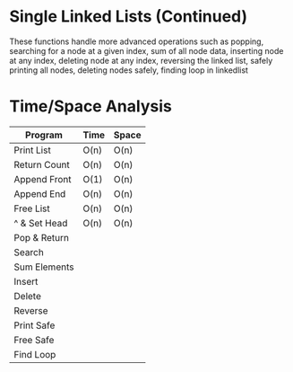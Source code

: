 # Single Linked Lists (Continued)
These functions handle more advanced operations such as popping, searching for a node at a given index, sum of all node data, inserting node at any index, deleting node at any index, reversing the linked list, safely printing all nodes, deleting nodes safely, finding loop in linkedlist

# Time/Space Analysis
| Program       | Time          | Space          |
| ------------- | ------------- | -------------- |
| Print List    | O(n)          | O(n)           |
| Return Count  | O(n)          | O(n)           |
| Append Front  | O(1)          | O(n)           |
| Append End    | O(n)          | O(n)           |
| Free List     | O(n)          | O(n)           |
| ^ & Set Head  | O(n)          | O(n)           |
| Pop & Return  |               |                |
| Search        |               |                |
| Sum Elements  |               |                |
| Insert        |               |                |
| Delete        |               |                |
| Reverse       |               |                |
| Print Safe    |               |                |
| Free Safe     |               |                |
| Find Loop     |               |                |
